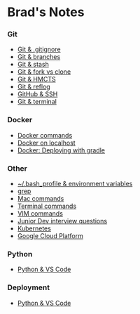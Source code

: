 # Brad's Notes

### Git

- [Git & .gitignore](https://github.com/bradsorour/notes/wiki/Git-&-.gitignore)
- [Git & branches](https://github.com/bradsorour/notes/wiki/Git-&-branches)
- [Git & stash](https://github.com/bradsorour/notes/wiki/Git-&-stash)
- [Git & fork vs clone](https://github.com/bradsorour/notes/wiki/Git-&-fork-vs-clone)
- [Git & HMCTS](https://github.com/bradsorour/notes/wiki/Git-&-HMCTS)
- [Git & reflog](https://github.com/bradsorour/notes/wiki/Git-&-reflog)
- [GitHub & SSH](https://github.com/bradsorour/notes/wiki/GitHub-&-SSH)
- [Git & terminal](https://github.com/bradsorour/notes/wiki/Git-&-terminal)

### Docker

- [Docker commands](https://github.com/bradsorour/notes/wiki/Docker-commands)
- [Docker on localhost](https://github.com/bradsorour/notes/wiki/Docker-on-localhost)
- [Docker: Deploying with gradle](https://github.com/bradsorour/notes/wiki/Docker:-Deploying-with-gradle)

### Other

- [~/.bash_profile & environment variables](https://github.com/bradsorour/notes/wiki/bash_profile-&-environment-variables)
- [grep](https://github.com/bradsorour/notes/wiki/grep)
- [Mac commands](https://github.com/bradsorour/notes/wiki/Mac-commands)
- [Terminal commands](https://github.com/bradsorour/notes/wiki/Terminal-Commands)
- [VIM commands](https://github.com/bradsorour/notes/wiki/VIM-Commands)
- [Junior Dev interview questions](https://github.com/bradsorour/notes/wiki/Junior-Developer-Interview-Questions)
- [Kubernetes](https://github.com/bradsorour/notes/wiki/Kubernetes)
- [Google Cloud Platform](https://github.com/bradsorour/notes/wiki/Google-Cloud-Platform)

### Python

- [Python & VS Code](https://github.com/bradsorour/notes/wiki/Python-&-Visual-Studio-Code-(Mac))

### Deployment

- [Python & VS Code](https://github.com/bradsorour/notes/wiki/Python-&-Visual-Studio-Code-(Mac))
